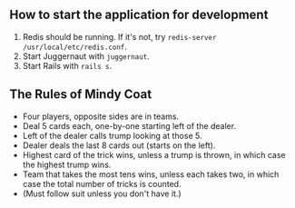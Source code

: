 ## How to start the application for development

1. Redis should be running. If it's not, try `redis-server /usr/local/etc/redis.conf`.
2. Start Juggernaut with `juggernaut`.
3. Start Rails with `rails s`.

## The Rules of Mindy Coat

* Four players, opposite sides are in teams.
* Deal 5 cards each, one-by-one starting left of the dealer.
* Left of the dealer calls trump looking at those 5.
* Dealer deals the last 8 cards out (starts on the left).
* Highest card of the trick wins, unless a trump is thrown, in which case the highest trump wins.
* Team that takes the most tens wins, unless each takes two, in which case the total number of tricks is counted.
* (Must follow suit unless you don't have it.)